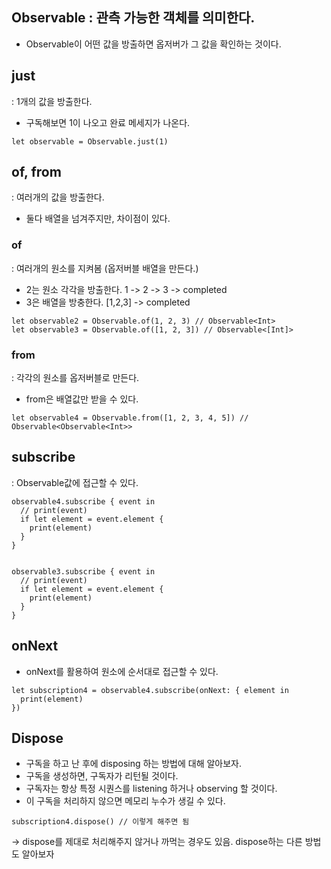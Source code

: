 
## Observable : 관측 가능한 객체를 의미한다.
- Observable이 어떤 값을 방출하면 옵저버가 그 값을 확인하는 것이다.

## just 
: 1개의 값을 방출한다.
- 구독해보면 1이 나오고 완료 메세지가 나온다.

```
let observable = Observable.just(1)
```

## of, from 
: 여러개의 값을 방출한다.
- 둘다 배열을 넘겨주지만, 차이점이 있다.

### of 
: 여러개의 원소를 지켜봄 (옵저버블 배열을 만든다.)
- 2는 원소 각각을 방출한다.  1 -> 2 -> 3 -> completed
- 3은 배열을 방충한다. [1,2,3] -> completed

```
let observable2 = Observable.of(1, 2, 3) // Observable<Int>
let observable3 = Observable.of([1, 2, 3]) // Observable<[Int]>
```

### from
: 각각의 원소를 옵저버블로 만든다.
- from은 배열값만 받을 수 있다.

```
let observable4 = Observable.from([1, 2, 3, 4, 5]) // Observable<Observable<Int>>
```

## subscribe 
: Observable값에 접근할 수 있다.
```
observable4.subscribe { event in
  // print(event)
  if let element = event.element {
    print(element)
  }
}


observable3.subscribe { event in
  // print(event)
  if let element = event.element {
    print(element)
  }
}
```

## onNext
- onNext를 활용하여 원소에 순서대로 접근할 수 있다.

```
let subscription4 = observable4.subscribe(onNext: { element in
  print(element)
})
```

## Dispose
- 구독을 하고 난 후에 disposing 하는 방법에 대해 알아보자.
- 구독을 생성하면, 구독자가 리턴될 것이다.
- 구독자는 항상 특정 시퀀스를 listening 하거나 observing 할 것이다.
- 이 구독을 처리하지 않으면 메모리 누수가 생길 수 있다.

```
subscription4.dispose() // 이렇게 해주면 됨
```
-> dispose를 제대로 처리해주지 않거나 까먹는 경우도 있음. dispose하는 다른 방법도 알아보자

